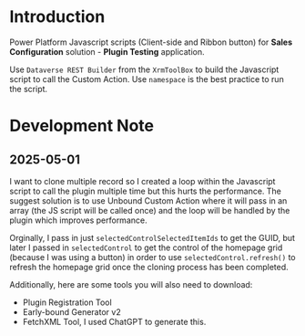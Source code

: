 # Introduction

Power Platform Javascript scripts (Client-side and Ribbon button) for **Sales Configuration** solution - **Plugin Testing** application.

Use `Dataverse REST Builder` from the `XrmToolBox` to build the Javascript script to call the Custom Action. Use `namespace` is the best practice to run the script.

# Development Note

## 2025-05-01

I want to clone multiple record so I created a loop within the Javascript script to call the plugin multiple time but this hurts the performance. The suggest solution is to use Unbound Custom Action where it will pass in an array (the JS script will be called once) and the loop will be handled by the plugin which improves performance.

Orginally, I pass in just `selectedControlSelectedItemIds` to get the GUID, but later I passed in `selectedControl` to get the control of the homepage grid (because I was using a button) in order to use `selectedControl.refresh()` to refresh the homepage grid once the cloning process has been completed.

Additionally, here are some tools you will also need to download:

- Plugin Registration Tool
- Early-bound Generator v2
- FetchXML Tool, I used ChatGPT to generate this.
